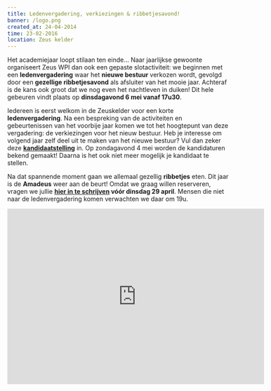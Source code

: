 ```yaml
---
title: Ledenvergadering, verkiezingen & ribbetjesavond!
banner: /logo.png
created_at: 24-04-2014
time: 23-02-2016
location: Zeus kelder
---
```


Het academiejaar loopt stilaan ten einde... Naar jaarlijkse gewoonte organiseert Zeus WPI dan ook een gepaste slotactiviteit: we beginnen met een <strong>ledenvergadering</strong> waar het <strong>nieuwe bestuur</strong> verkozen wordt, gevolgd door een <strong>gezellige ribbetjesavond</strong> als afsluiter van het mooie jaar. Achteraf is de kans ook groot dat we nog even het nachtleven in duiken! Dit hele gebeuren vindt plaats op <strong>dinsdagavond 6 mei vanaf 17u30</strong>.

Iedereen is eerst welkom in de Zeuskelder voor een korte <strong>ledenvergadering</strong>. Na een bespreking van de activiteiten en gebeurtenissen van het voorbije jaar komen we tot het hoogtepunt van deze vergadering: de verkiezingen voor het nieuw bestuur. Heb je interesse om volgend jaar zelf deel uit te maken van het nieuwe bestuur? Vul dan zeker deze <strong><a href="https://docs.google.com/forms/d/1OacCSwXLa_oo-Hv_45mCmR7np9pZ3MHRNRUJN9nXqJs/viewform">kandidaatstelling</a></strong> in. Op zondagavond 4 mei worden de kandidaturen bekend gemaakt! Daarna is het ook niet meer mogelijk je kandidaat te stellen.

Na dat spannende moment gaan we allemaal gezellig <strong>ribbetjes</strong> eten. Dit jaar is de <strong>Amadeus</strong> weer aan de beurt! Omdat we graag willen reserveren, vragen we jullie <strong><a href="https://docs.google.com/forms/d/1it0bbMQS-wsdP8Il5EZCmWscLNyq7yCo3l8C8jJY6q0/viewform">hier in te schrijven</a> vóór dinsdag 29 april</strong>. Mensen die niet naar de ledenvergadering komen verwachten we daar om 19u.

<!--more-->
<iframe src="https://docs.google.com/forms/d/1it0bbMQS-wsdP8Il5EZCmWscLNyq7yCo3l8C8jJY6q0/viewform" width="585" height="400" frameborder="0" marginheight="0" marginwidth="0">Loading...</iframe>